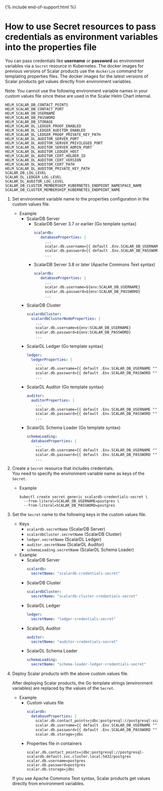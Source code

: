 {% include end-of-support.html %}

# How to use Secret resources to pass credentials as environment variables into the properties file

You can pass credentials like **username** or **password** as environment variables via a `Secret` resource in Kubernetes. The docker images for previous versions of Scalar products use the `dockerize` command for templating properties files. The docker images for the latest versions of Scalar products get values directly from environment variables.

Note: You cannot use the following environment variable names in your custom values file since these are used in the Scalar Helm Chart internal.
```console
HELM_SCALAR_DB_CONTACT_POINTS
HELM_SCALAR_DB_CONTACT_PORT
HELM_SCALAR_DB_USERNAME
HELM_SCALAR_DB_PASSWORD
HELM_SCALAR_DB_STORAGE
HELM_SCALAR_DL_LEDGER_PROOF_ENABLED
HELM_SCALAR_DL_LEDGER_AUDITOR_ENABLED
HELM_SCALAR_DL_LEDGER_PROOF_PRIVATE_KEY_PATH
HELM_SCALAR_DL_AUDITOR_SERVER_PORT
HELM_SCALAR_DL_AUDITOR_SERVER_PRIVILEGED_PORT
HELM_SCALAR_DL_AUDITOR_SERVER_ADMIN_PORT
HELM_SCALAR_DL_AUDITOR_LEDGER_HOST
HELM_SCALAR_DL_AUDITOR_CERT_HOLDER_ID
HELM_SCALAR_DL_AUDITOR_CERT_VERSION
HELM_SCALAR_DL_AUDITOR_CERT_PATH
HELM_SCALAR_DL_AUDITOR_PRIVATE_KEY_PATH
SCALAR_DB_LOG_LEVEL
SCALAR_DL_LEDGER_LOG_LEVEL
SCALAR_DL_AUDITOR_LOG_LEVEL
SCALAR_DB_CLUSTER_MEMBERSHIP_KUBERNETES_ENDPOINT_NAMESPACE_NAME
SCALAR_DB_CLUSTER_MEMBERSHIP_KUBERNETES_ENDPOINT_NAME
```

1. Set environment variable name to the properties configuration in the custom values file.
   * Example
       * ScalarDB Server
           * ScalarDB Server 3.7 or earlier (Go template syntax)
             ```yaml
             scalardb:
                databaseProperties: |
                  ...
                  scalar.db.username={{ default .Env.SCALAR_DB_USERNAME "" }}
                  scalar.db.password={{ default .Env.SCALAR_DB_PASSWORD "" }}
                  ...
             ```
           * ScalarDB Server 3.8 or later (Apache Commons Text syntax)
             ```yaml
             scalardb:
                databaseProperties: |
                  ...
                  scalar.db.username=${env:SCALAR_DB_USERNAME}
                  scalar.db.password=${env:SCALAR_DB_PASSWORD}
                  ...
             ```
       * ScalarDB Cluster
         ```yaml
         scalardbCluster:
           scalardbClusterNodeProperties: |
             ...
             scalar.db.username=${env:SCALAR_DB_USERNAME}
             scalar.db.password=${env:SCALAR_DB_PASSWORD}
             ...
         ```
       * ScalarDL Ledger (Go template syntax)
          ```yaml
          ledger:
            ledgerProperties: |
              ...
              scalar.db.username={{ default .Env.SCALAR_DB_USERNAME "" }}
              scalar.db.password={{ default .Env.SCALAR_DB_PASSWORD "" }}
              ...
          ```
       * ScalarDL Auditor (Go template syntax)
         ```yaml
         auditor:
           auditorProperties: |
             ...
             scalar.db.username={{ default .Env.SCALAR_DB_USERNAME "" }}
             scalar.db.password={{ default .Env.SCALAR_DB_PASSWORD "" }}
             ...
         ```
       * ScalarDL Schema Loader (Go template syntax)
         ```yaml
         schemaLoading:
           databaseProperties: |
             ...
             scalar.db.username={{ default .Env.SCALAR_DB_USERNAME "" }}
             scalar.db.password={{ default .Env.SCALAR_DB_PASSWORD "" }}
             ...
         ```

1. Create a `Secret` resource that includes credentials.  
   You need to specify the environment variable name as keys of the `Secret`.
   * Example
     ```console
     kubectl create secret generic scalardb-credentials-secret \
       --from-literal=SCALAR_DB_USERNAME=postgres \
       --from-literal=SCALAR_DB_PASSWORD=postgres
     ```

1. Set the `Secret` name to the following keys in the custom values file.  
   * Keys
     * `scalardb.secretName` (ScalarDB Server)
     * `scalardbCluster.secretName` (ScalarDB Cluster)
     * `ledger.secretName` (ScalarDL Ledger)
     * `auditor.secretName` (ScalarDL Auditor)
     * `schemaLoading.secretName` (ScalarDL Schema Loader)
   * Example
     * ScalarDB Server
       ```yaml
       scalardb:
         secretName: "scalardb-credentials-secret"
       ```
     * ScalarDB Cluster
       ```yaml
       scalardbCluster:
         secretName: "scalardb-cluster-credentials-secret"
       ```
     * ScalarDL Ledger
       ```yaml
       ledger:
         secretName: "ledger-credentials-secret"
       ```
     * ScalarDL Auditor
       ```yaml
       auditor:
         secretName: "auditor-credentials-secret"
       ```
     * ScalarDL Schema Loader
       ```yaml
       schemaLoading:
         secretName: "schema-loader-ledger-credentials-secret"
       ```

1. Deploy Scalar products with the above custom values file.  

   After deploying Scalar products, the Go template strings (environment variables) are replaced by the values of the `Secret`.

   * Example
       * Custom values file
         ```yaml
         scalardb:
           databaseProperties: |
             scalar.db.contact_points=jdbc:postgresql://postgresql-scalardb.default.svc.cluster.local:5432/postgres
             scalar.db.username={{ default .Env.SCALAR_DB_USERNAME "" }}
             scalar.db.password={{ default .Env.SCALAR_DB_PASSWORD "" }}
             scalar.db.storage=jdbc
         ```
       * Properties file in containers
         ```properties
         scalar.db.contact_points=jdbc:postgresql://postgresql-scalardb.default.svc.cluster.local:5432/postgres
         scalar.db.username=postgres
         scalar.db.password=postgres
         scalar.db.storage=jdbc
         ```

   If you use Apache Commons Text syntax, Scalar products get values directly from environment variables.
